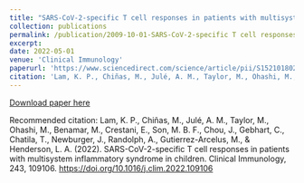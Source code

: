 ```yaml
---
title: "SARS-CoV-2-specific T cell responses in patients with multisystem inflammatory syndrome in children"
collection: publications
permalink: /publication/2009-10-01-SARS-CoV-2-specific T cell responses in patients with multisystem inflammatory syndrome in children-2
excerpt:
date: 2022-05-01
venue: 'Clinical Immunology'
paperurl: 'https://www.sciencedirect.com/science/article/pii/S1521018022301716'
citation: 'Lam, K. P., Chiñas, M., Julé, A. M., Taylor, M., Ohashi, M., Benamar, M., Crestani, E., Son, M. B. F., Chou, J., Gebhart, C., Chatila, T., Newburger, J., Randolph, A., Gutierrez-Arcelus, M., & Henderson, L. A. (2022). SARS-CoV-2-specific T cell responses in patients with multisystem inflammatory syndrome in children. Clinical Immunology, 243, 109106. https://doi.org/10.1016/j.clim.2022.109106'
---
```


[Download paper here](https://doi.org/10.1016/j.clim.2022.109106)

Recommended citation: Lam, K. P., Chiñas, M., Julé, A. M., Taylor, M., Ohashi, M., Benamar, M., Crestani, E., Son, M. B. F., Chou, J., Gebhart, C., Chatila, T., Newburger, J., Randolph, A., Gutierrez-Arcelus, M., & Henderson, L. A. (2022). SARS-CoV-2-specific T cell responses in patients with multisystem inflammatory syndrome in children. Clinical Immunology, 243, 109106. https://doi.org/10.1016/j.clim.2022.109106

